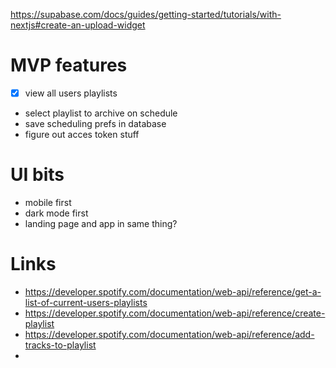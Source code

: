 https://supabase.com/docs/guides/getting-started/tutorials/with-nextjs#create-an-upload-widget


# MVP features
- [x] view all users playlists
- select playlist to archive on schedule
- save scheduling prefs in database
- figure out acces token stuff

# UI bits
- mobile first
- dark mode first
- landing page and app in same thing?
  
# Links
- https://developer.spotify.com/documentation/web-api/reference/get-a-list-of-current-users-playlists
- https://developer.spotify.com/documentation/web-api/reference/create-playlist
- https://developer.spotify.com/documentation/web-api/reference/add-tracks-to-playlist
- 